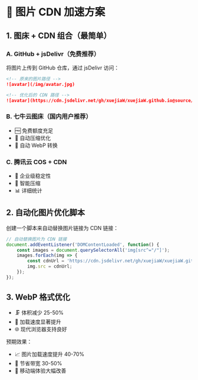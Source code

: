 # 📸 图片 CDN 加速方案

## 1. 图床 + CDN 组合（最简单）

### A. GitHub + jsDelivr（免费推荐）
将图片上传到 GitHub 仓库，通过 jsDelivr 访问：

```markdown
<!-- 原来的图片路径 -->
![avatar](/img/avatar.jpg)

<!-- 优化后的 CDN 路径 -->
![avatar](https://cdn.jsdelivr.net/gh/xuejiaW/xuejiaW.github.io@source/source-zh/img/avatar.jpg)
```

### B. 七牛云图床（国内用户推荐）
- 🆓 免费额度充足
- 🚀 自动压缩优化
- 📱 自动 WebP 转换

### C. 腾讯云 COS + CDN
- 💎 企业级稳定性
- 🔧 智能压缩
- 📊 详细统计

## 2. 自动化图片优化脚本

创建一个脚本来自动替换图片链接为 CDN 链接：

```javascript
// 自动替换图片为 CDN 链接
document.addEventListener('DOMContentLoaded', function() {
    const images = document.querySelectorAll('img[src^="/"]');
    images.forEach(img => {
        const cdnUrl = 'https://cdn.jsdelivr.net/gh/xuejiaW/xuejiaW.github.io@source/source-zh' + img.src;
        img.src = cdnUrl;
    });
});
```

## 3. WebP 格式优化
- 🗜️ 体积减少 25-50%
- 🚀 加载速度显著提升
- 🌐 现代浏览器支持良好

预期效果：
- 📈 图片加载速度提升 40-70%
- 💾 节省带宽 30-50%
- 📱 移动端体验大幅改善
